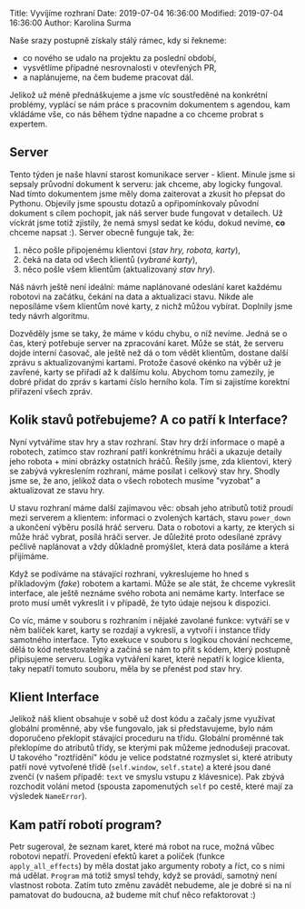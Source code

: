 Title: Vyvíjíme rozhraní
Date: 2019-07-04 16:36:00
Modified: 2019-07-04 16:36:00
Author: Karolina Surma


Naše srazy postupně získaly stálý rámec, kdy si řekneme: 
- co nového se udalo na projektu za poslední období, 
- vysvětlíme případné nesrovnalosti v otevřených PR, 
- a naplánujeme, na čem budeme pracovat dál.

Jelikož už méně přednáškujeme a jsme víc soustředěné na konkrétní problémy, vyplácí se nám práce s pracovním dokumentem s agendou, kam vkládáme vše, co nás během týdne napadne a co chceme probrat s expertem.

## Server

Tento týden je naše hlavní starost komunikace server - klient.
Minule jsme si sepsaly průvodní dokument k serveru: jak chceme, aby logicky fungoval. 
Nad tímto dokumentem jsme měly doma zaiterovat a zkusit ho přepsat do Pythonu. 
Objevily jsme spoustu dotazů a opřipomínkovaly původní dokument s cílem pochopit, jak náš server bude fungovat v detailech. Už víckrát jsme totiž zjistily, že nemá smysl sedat ke kódu, dokud nevíme, **co** chceme napsat :).
Server obecně funguje tak, že: 
1) něco pošle připojenému klientovi (*stav hry, robota, karty*), 
2) čeká na data od všech klientů (*vybrané karty*), 
3) něco pošle všem klientům (aktualizovaný *stav hry*).

Náš návrh ještě není ideální: máme naplánované odeslání karet každému robotovi na začátku, čekání na data a aktualizaci stavu. Nikde ale neposíláme všem klientům nové karty, z nichž můžou vybírat. Doplnily jsme tedy návrh algoritmu. 

Dozvěděly jsme se taky, že máme v kódu chybu, o níž nevíme. 
Jedná se o čas, který potřebuje server na zpracování karet. Může se stát, že serveru dojde interní časovač, ale ještě než dá o tom vědět klientům, dostane další zprávu s aktualizovanými kartami. Protože časové okénko na výběr už je zavřené, karty se přiřadí až k dalšímu kolu. Abychom tomu zamezily, je dobré přidat do zpráv s kartami číslo herního kola. Tím si zajistíme korektní přiřazení všech zpráv.

## Kolik stavů potřebujeme? A co patří k Interface?

Nyní vytváříme stav hry a stav rozhraní. Stav hry drží informace o mapě a robotech, zatímco stav rozhraní patří konkrétnímu hráči a ukazuje detaily jeho robota + mini obrázky ostatních hráčů. 
Řešily jsme, zda klientovi, který se zabývá vykreslením rozhraní, máme posílat i celkový stav hry. Shodly jsme se, že ano, jelikož data o všech robotech musíme "vyzobat" a aktualizovat ze stavu hry.

U stavu rozhraní máme další zajímavou věc: obsah jeho atributů totiž proudí mezi serverem a klientem: informaci o zvolených kartách, stavu `power_down` a ukončení výběru posílá hráč serveru. Data o robotovi a karty, ze kterých si může hráč vybrat, posílá hráči server.
Je důležité proto odesílané zprávy pečlivě naplánovat a vždy důkladně promýšlet, která data posíláme a která přijímáme.

Když se podíváme na stávající rozhraní, vykreslujeme ho hned s příkladovým (_fake_) robotem a kartami. 
Může se ale stát, že chceme vykreslit interface, ale ještě neznáme svého robota ani nemáme karty. Interface se proto musí umět vykreslit i v případě, že tyto údaje nejsou k dispozici.

Co víc, máme v souboru s rozhraním i nějaké zavolané funkce: vytváří se v něm balíček karet, karty se rozdají a vykreslí, a vytvoří i instance třídy samotného interface. Tyto exekuce v souboru s logikou chování nechceme, dělá to kód netestovatelný a začíná se nám to přít s kódem, který postupně připisujeme serveru. Logika vytváření karet, které nepatří k logice klienta, taky nepatří tomuto souboru, měla by se přenést pod stav hry.

## Klient Interface

Jelikož náš klient obsahuje v sobě už dost kódu a začaly jsme využívat globální proměnné, aby vše fungovalo, jak si představujeme, bylo nám doporučeno překlopit stávající proceduru na třídu. Globální proměnné tak překlopíme do atributů třídy, se kterými pak můžeme jednodušeji pracovat. U takového "roztřídění" kódu je velice podstatné rozmyslet si, které atributy patří nové vytvořené třídě (`self.window`, `self.state`) a které jsou dané zvenčí (v našem případě: `text` ve smyslu vstupu z klávesnice). Pak zbývá rozchodit volání metod (spousta zapomenutých `self` po cestě, které mají za výsledek `NameError`).

## Kam patří robotí program?

Petr sugeroval, že seznam karet, které má robot na ruce, možná vůbec robotovi nepatří. Provedení efektů karet a políček (funkce `apply_all_effects`) by měla dostat jako argumenty roboty a říct, co s nimi má udělat. `Program` má totiž smysl tehdy, když se provádí, samotný není vlastnost robota. 
Zatím tuto změnu zavádět nebudeme, ale je dobré si na ní pamatovat do budoucna, až budeme mít chuť něco refaktorovat :)
